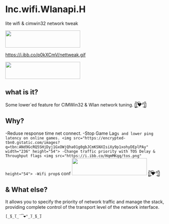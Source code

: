 # Inc.wifi.Wlanapi.H
lite wifi &amp; cimwin32 network tweak

<img src="https://i.ibb.co/p0kXCmV/nettweak.gif" width="236" height="54">

https://i.ibb.co/p0kXCmV/nettweak.gif

<a href="http://pesap.com">
<img src="https://i.ibb.co/p0kXCmV/nettweak.gif" width="236" height="54">
</a>

## what is it?

Some lower`ed feature for CIMWin32 & Wlan network tuning.
[̲̅$̲̅(̲̅ ͡❤°̲̅)̲̅$̲̅]

## Why?
-Reduse response time net connect.
-Stop Game Lag`s and lower ping latency on online games.
<img src="https://encrypted-tbn0.gstatic.com/images?q=tbn:ANd9GcRQ5SHjDyj1GxOWjQha01g0gbJCmKSNXIsiXy9p1xohyDEplPAy" width="236" height="54">
-Change traffic priority with TOS Delay & Throughput flags
<img src="https://i.ibb.co/HqmMKqq/tos.png" height="54">
-Wifi prop`s conf
<img src="https://lh3.googleusercontent.com/9wuxzj6fnhYHLYYhwtfoSitzsuHbQpKIVXuBdJr6yKE_qCxS88ekWZZs19N_wbf_8gtvdH4Gw_vT8yC5VTimZt0hxo3UD3vBbIlfmaU7oRR_ciSNf5s=w572" width="236" height="54">
[̲̅$̲̅(̲̅ ͡❤°̲̅)̲̅$̲̅]

## & What else?
It allows you to specify the priority of network traffic and manage the stack, providing complete control of the transport level of the network interface.
```
[̲̅$̲̅(̲̅ ͡❤°̲̅)̲̅$̲̅]
```

